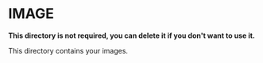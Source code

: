 # IMAGE

**This directory is not required, you can delete it if you don't want to use it.**

This directory contains your images.
